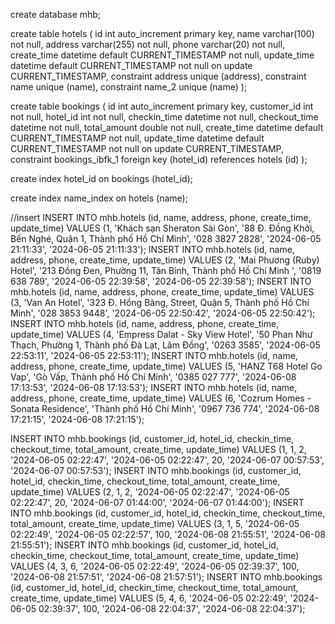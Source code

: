 create database mhb;

create table hotels
(
id          int auto_increment
primary key,
name        varchar(100)                       not null,
address     varchar(255)                       not null,
phone       varchar(20)                        not null,
create_time datetime default CURRENT_TIMESTAMP not null,
update_time datetime default CURRENT_TIMESTAMP not null on update CURRENT_TIMESTAMP,
constraint address
unique (address),
constraint name
unique (name),
constraint name_2
unique (name)
);

create table bookings
(
id            int auto_increment
primary key,
customer_id   int                                not null,
hotel_id      int                                not null,
checkin_time  datetime                           not null,
checkout_time datetime                           not null,
total_amount  double                             not null,
create_time   datetime default CURRENT_TIMESTAMP not null,
update_time   datetime default CURRENT_TIMESTAMP not null on update CURRENT_TIMESTAMP,
constraint bookings_ibfk_1
foreign key (hotel_id) references hotels (id)
);

create index hotel_id
on bookings (hotel_id);

create index name_index
on hotels (name);

//insert
INSERT INTO mhb.hotels (id, name, address, phone, create_time, update_time) VALUES (1, 'Khách sạn Sheraton Sài Gòn', '88 Đ. Đồng Khởi, Bến Nghé, Quận 1, Thành phố Hồ Chí Minh', '028 3827 2828', '2024-06-05 21:11:33', '2024-06-05 21:11:33');
INSERT INTO mhb.hotels (id, name, address, phone, create_time, update_time) VALUES (2, 'Mai Phương (Ruby) Hotel', '213 Đồng Đen, Phường 11, Tân Bình, Thành phố Hồ Chí Minh ', '0819 638 789', '2024-06-05 22:39:58', '2024-06-05 22:39:58');
INSERT INTO mhb.hotels (id, name, address, phone, create_time, update_time) VALUES (3, 'Van An Hotel', '323 Đ. Hồng Bàng, Street, Quận 5, Thành phố Hồ Chí Minh', '028 3853 9448', '2024-06-05 22:50:42', '2024-06-05 22:50:42');
INSERT INTO mhb.hotels (id, name, address, phone, create_time, update_time) VALUES (4, 'Empress Dalat - Sky View Hotel', '50 Phan Như Thạch, Phường 1, Thành phố Đà Lạt, Lâm Đồng', '0263 3585', '2024-06-05 22:53:11', '2024-06-05 22:53:11');
INSERT INTO mhb.hotels (id, name, address, phone, create_time, update_time) VALUES (5, 'HANZ T68 Hotel Go Vap', 'Gò Vấp, Thành phố Hồ Chí Minh', '0385 027 777', '2024-06-08 17:13:53', '2024-06-08 17:13:53');
INSERT INTO mhb.hotels (id, name, address, phone, create_time, update_time) VALUES (6, 'Cozrum Homes - Sonata Residence', 'Thành phố Hồ Chí Minh', '0967 736 774', '2024-06-08 17:21:15', '2024-06-08 17:21:15');

INSERT INTO mhb.bookings (id, customer_id, hotel_id, checkin_time, checkout_time, total_amount, create_time, update_time) VALUES (1, 1, 2, '2024-06-05 02:22:47', '2024-06-05 02:22:47', 20, '2024-06-07 00:57:53', '2024-06-07 00:57:53');
INSERT INTO mhb.bookings (id, customer_id, hotel_id, checkin_time, checkout_time, total_amount, create_time, update_time) VALUES (2, 1, 2, '2024-06-05 02:22:47', '2024-06-05 02:22:47', 20, '2024-06-07 01:44:00', '2024-06-07 01:44:00');
INSERT INTO mhb.bookings (id, customer_id, hotel_id, checkin_time, checkout_time, total_amount, create_time, update_time) VALUES (3, 1, 5, '2024-06-05 02:22:49', '2024-06-05 02:22:57', 100, '2024-06-08 21:55:51', '2024-06-08 21:55:51');
INSERT INTO mhb.bookings (id, customer_id, hotel_id, checkin_time, checkout_time, total_amount, create_time, update_time) VALUES (4, 3, 6, '2024-06-05 02:22:49', '2024-06-05 02:39:37', 100, '2024-06-08 21:57:51', '2024-06-08 21:57:51');
INSERT INTO mhb.bookings (id, customer_id, hotel_id, checkin_time, checkout_time, total_amount, create_time, update_time) VALUES (5, 4, 6, '2024-06-05 02:22:49', '2024-06-05 02:39:37', 100, '2024-06-08 22:04:37', '2024-06-08 22:04:37');

